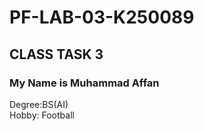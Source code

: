 # PF-LAB-03-K250089
## CLASS TASK 3
### My Name is Muhammad Affan
Degree:BS(AI)
<br/>
Hobby: Football
